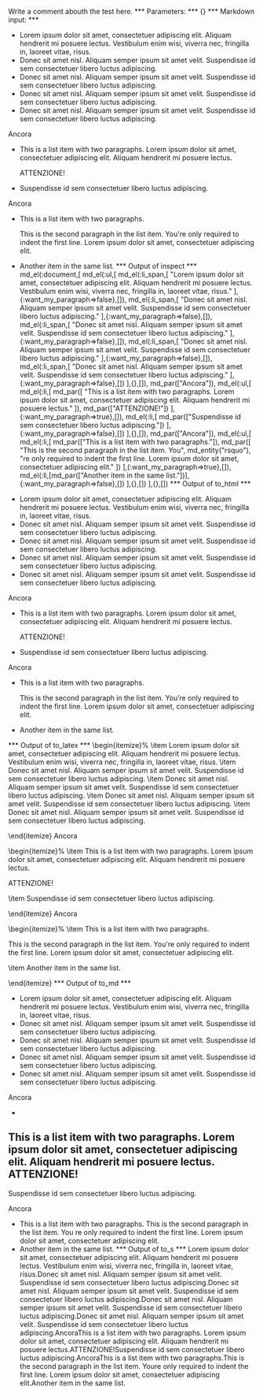 Write a comment abouth the test here.
*** Parameters: ***
{}
*** Markdown input: ***
*   Lorem ipsum dolor sit amet, consectetuer adipiscing elit.
    Aliquam hendrerit mi posuere lectus. Vestibulum enim wisi,
    viverra nec, fringilla in, laoreet vitae, risus.
*   Donec sit amet nisl. Aliquam semper ipsum sit amet velit.
    Suspendisse id sem consectetuer libero luctus adipiscing.
*   Donec sit amet nisl. Aliquam semper ipsum sit amet velit.
Suspendisse id sem consectetuer libero luctus adipiscing.
 *  Donec sit amet nisl. Aliquam semper ipsum sit amet velit.
Suspendisse id sem consectetuer libero luctus adipiscing.
 *  Donec sit amet nisl. Aliquam semper ipsum sit amet velit.
 Suspendisse id sem consectetuer libero luctus adipiscing.

Ancora

*   This is a list item with two paragraphs. Lorem ipsum dolor
    sit amet, consectetuer adipiscing elit. Aliquam hendrerit
    mi posuere lectus.

    ATTENZIONE!

*  Suspendisse id sem consectetuer libero luctus adipiscing.


Ancora

*   This is a list item with two paragraphs.

    This is the second paragraph in the list item. You're
only required to indent the first line. Lorem ipsum dolor
sit amet, consectetuer adipiscing elit.

*   Another item in the same list.
*** Output of inspect ***
md_el(:document,[
	md_el(:ul,[
		md_el(:li_span,[
			"Lorem ipsum dolor sit amet, consectetuer adipiscing elit. Aliquam hendrerit mi posuere lectus. Vestibulum enim wisi, viverra nec, fringilla in, laoreet vitae, risus."
		],{:want_my_paragraph=>false},[]),
		md_el(:li_span,[
			"Donec sit amet nisl. Aliquam semper ipsum sit amet velit. Suspendisse id sem consectetuer libero luctus adipiscing."
		],{:want_my_paragraph=>false},[]),
		md_el(:li_span,[
			"Donec sit amet nisl. Aliquam semper ipsum sit amet velit. Suspendisse id sem consectetuer libero luctus adipiscing."
		],{:want_my_paragraph=>false},[]),
		md_el(:li_span,[
			"Donec sit amet nisl. Aliquam semper ipsum sit amet velit. Suspendisse id sem consectetuer libero luctus adipiscing."
		],{:want_my_paragraph=>false},[]),
		md_el(:li_span,[
			"Donec sit amet nisl. Aliquam semper ipsum sit amet velit. Suspendisse id sem consectetuer libero luctus adipiscing."
		],{:want_my_paragraph=>false},[])
	],{},[]),
	md_par(["Ancora"]),
	md_el(:ul,[
		md_el(:li,[
			md_par([
				"This is a list item with two paragraphs. Lorem ipsum dolor sit amet, consectetuer adipiscing elit. Aliquam hendrerit mi posuere lectus."
			]),
			md_par(["ATTENZIONE!"])
		],{:want_my_paragraph=>true},[]),
		md_el(:li,[
			md_par(["Suspendisse id sem consectetuer libero luctus adipiscing."])
		],{:want_my_paragraph=>false},[])
	],{},[]),
	md_par(["Ancora"]),
	md_el(:ul,[
		md_el(:li,[
			md_par(["This is a list item with two paragraphs."]),
			md_par([
				"This is the second paragraph in the list item. You",
				md_entity("rsquo"),
				"re only required to indent the first line. Lorem ipsum dolor sit amet, consectetuer adipiscing elit."
			])
		],{:want_my_paragraph=>true},[]),
		md_el(:li,[md_par(["Another item in the same list."])],{:want_my_paragraph=>false},[])
	],{},[])
],{},[])
*** Output of to_html ***
<ul>
<li>Lorem ipsum dolor sit amet, consectetuer adipiscing elit. Aliquam hendrerit mi posuere lectus. Vestibulum enim wisi, viverra nec, fringilla in, laoreet vitae, risus.</li>

<li>Donec sit amet nisl. Aliquam semper ipsum sit amet velit. Suspendisse id sem consectetuer libero luctus adipiscing.</li>

<li>Donec sit amet nisl. Aliquam semper ipsum sit amet velit. Suspendisse id sem consectetuer libero luctus adipiscing.</li>

<li>Donec sit amet nisl. Aliquam semper ipsum sit amet velit. Suspendisse id sem consectetuer libero luctus adipiscing.</li>

<li>Donec sit amet nisl. Aliquam semper ipsum sit amet velit. Suspendisse id sem consectetuer libero luctus adipiscing.</li>
</ul>

<p>Ancora</p>

<ul>
<li>
<p>This is a list item with two paragraphs. Lorem ipsum dolor sit amet, consectetuer adipiscing elit. Aliquam hendrerit mi posuere lectus.</p>

<p>ATTENZIONE!</p>
</li>

<li>
<p>Suspendisse id sem consectetuer libero luctus adipiscing.</p>
</li>
</ul>

<p>Ancora</p>

<ul>
<li>
<p>This is a list item with two paragraphs.</p>

<p>This is the second paragraph in the list item. You’re only required to indent the first line. Lorem ipsum dolor sit amet, consectetuer adipiscing elit.</p>
</li>

<li>
<p>Another item in the same list.</p>
</li>
</ul>
*** Output of to_latex ***
\begin{itemize}%
\item Lorem ipsum dolor sit amet, consectetuer adipiscing elit. Aliquam hendrerit mi posuere lectus. Vestibulum enim wisi, viverra nec, fringilla in, laoreet vitae, risus.
\item Donec sit amet nisl. Aliquam semper ipsum sit amet velit. Suspendisse id sem consectetuer libero luctus adipiscing.
\item Donec sit amet nisl. Aliquam semper ipsum sit amet velit. Suspendisse id sem consectetuer libero luctus adipiscing.
\item Donec sit amet nisl. Aliquam semper ipsum sit amet velit. Suspendisse id sem consectetuer libero luctus adipiscing.
\item Donec sit amet nisl. Aliquam semper ipsum sit amet velit. Suspendisse id sem consectetuer libero luctus adipiscing.

\end{itemize}
Ancora

\begin{itemize}%
\item This is a list item with two paragraphs. Lorem ipsum dolor sit amet, consectetuer adipiscing elit. Aliquam hendrerit mi posuere lectus.

ATTENZIONE!


\item Suspendisse id sem consectetuer libero luctus adipiscing.



\end{itemize}
Ancora

\begin{itemize}%
\item This is a list item with two paragraphs.

This is the second paragraph in the list item. You're only required to indent the first line. Lorem ipsum dolor sit amet, consectetuer adipiscing elit.


\item Another item in the same list.



\end{itemize}
*** Output of to_md ***
- Lorem ipsum dolor sit amet,
consectetuer adipiscing elit.
Aliquam hendrerit mi posuere
lectus. Vestibulum enim wisi,
viverra nec, fringilla in, laoreet
vitae, risus.
- Donec sit amet nisl. Aliquam semper
ipsum sit amet velit. Suspendisse
id sem consectetuer libero luctus
adipiscing.
- Donec sit amet nisl. Aliquam semper
ipsum sit amet velit. Suspendisse
id sem consectetuer libero luctus
adipiscing.
- Donec sit amet nisl. Aliquam semper
ipsum sit amet velit. Suspendisse
id sem consectetuer libero luctus
adipiscing.
- Donec sit amet nisl. Aliquam semper
ipsum sit amet velit. Suspendisse
id sem consectetuer libero luctus
adipiscing.

Ancora

- 
This is a list item with two
paragraphs. Lorem ipsum dolor sit amet,
consectetuer adipiscing elit. Aliquam
hendrerit mi posuere lectus.
ATTENZIONE!
- 
Suspendisse id sem consectetuer libero
luctus adipiscing.

Ancora

- This is a list item with two
paragraphs.
  This is the second paragraph in the
list item. You re only required to
indent the first line. Lorem ipsum
dolor sit amet, consectetuer adipiscing
elit.
- Another item in the same list.
*** Output of to_s ***
Lorem ipsum dolor sit amet, consectetuer adipiscing elit. Aliquam hendrerit mi posuere lectus. Vestibulum enim wisi, viverra nec, fringilla in, laoreet vitae, risus.Donec sit amet nisl. Aliquam semper ipsum sit amet velit. Suspendisse id sem consectetuer libero luctus adipiscing.Donec sit amet nisl. Aliquam semper ipsum sit amet velit. Suspendisse id sem consectetuer libero luctus adipiscing.Donec sit amet nisl. Aliquam semper ipsum sit amet velit. Suspendisse id sem consectetuer libero luctus adipiscing.Donec sit amet nisl. Aliquam semper ipsum sit amet velit. Suspendisse id sem consectetuer libero luctus adipiscing.AncoraThis is a list item with two paragraphs. Lorem ipsum dolor sit amet, consectetuer adipiscing elit. Aliquam hendrerit mi posuere lectus.ATTENZIONE!Suspendisse id sem consectetuer libero luctus adipiscing.AncoraThis is a list item with two paragraphs.This is the second paragraph in the list item. Youre only required to indent the first line. Lorem ipsum dolor sit amet, consectetuer adipiscing elit.Another item in the same list.
